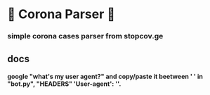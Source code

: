 # 🦠 Corona Parser 🦠
### simple corona cases parser from stopcov.ge

## docs
#### google "what's my user agent?" and copy/paste it beetween ' ' in "bot.py", "HEADERS" 'User-agent': ''.
